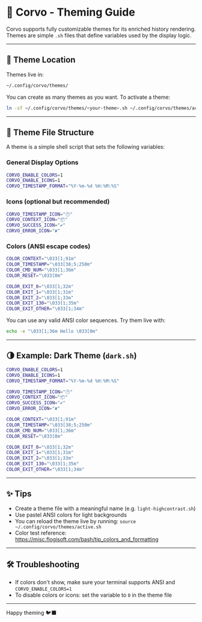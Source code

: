 # 🎨 Corvo - Theming Guide

Corvo supports fully customizable themes for its enriched history rendering. Themes are simple `.sh` files that define variables used by the display logic.

---

## 📁 Theme Location

Themes live in:
```bash
~/.config/corvo/themes/
```

You can create as many themes as you want. To activate a theme:
```bash
ln -sf ~/.config/corvo/themes/<your-theme>.sh ~/.config/corvo/themes/active.sh
```

---

## 🧱 Theme File Structure

A theme is a simple shell script that sets the following variables:

### General Display Options
```sh
CORVO_ENABLE_COLORS=1
CORVO_ENABLE_ICONS=1
CORVO_TIMESTAMP_FORMAT="%Y-%m-%d %H:%M:%S"
```

### Icons (optional but recommended)
```sh
CORVO_TIMESTAMP_ICON="🕒"
CORVO_CONTEXT_ICON="📦"
CORVO_SUCCESS_ICON="✔"
CORVO_ERROR_ICON="✘"
```

### Colors (ANSI escape codes)
```sh
COLOR_CONTEXT="\033[1;91m"
COLOR_TIMESTAMP="\033[38;5;250m"
COLOR_CMD_NUM="\033[1;36m"
COLOR_RESET="\033[0m"

COLOR_EXIT_0="\033[1;32m"
COLOR_EXIT_1="\033[1;31m"
COLOR_EXIT_2="\033[1;33m"
COLOR_EXIT_130="\033[1;35m"
COLOR_EXIT_OTHER="\033[1;34m"
```

You can use any valid ANSI color sequences. Try them live with:
```bash
echo -e "\033[1;36m Hello \033[0m"
```

---

## 🌗 Example: Dark Theme (`dark.sh`)
```sh
CORVO_ENABLE_COLORS=1
CORVO_ENABLE_ICONS=1
CORVO_TIMESTAMP_FORMAT="%Y-%m-%d %H:%M:%S"

CORVO_TIMESTAMP_ICON="🕒"
CORVO_CONTEXT_ICON="📦"
CORVO_SUCCESS_ICON="✔"
CORVO_ERROR_ICON="✘"

COLOR_CONTEXT="\033[1;91m"
COLOR_TIMESTAMP="\033[38;5;250m"
COLOR_CMD_NUM="\033[1;36m"
COLOR_RESET="\033[0m"

COLOR_EXIT_0="\033[1;32m"
COLOR_EXIT_1="\033[1;31m"
COLOR_EXIT_2="\033[1;33m"
COLOR_EXIT_130="\033[1;35m"
COLOR_EXIT_OTHER="\033[1;34m"
```

---

## ✨ Tips
- Create a theme file with a meaningful name (e.g. `light-highcontrast.sh`)
- Use pastel ANSI colors for light backgrounds
- You can reload the theme live by running: `source ~/.config/corvo/themes/active.sh`
- Color test reference: https://misc.flogisoft.com/bash/tip_colors_and_formatting

---

## 🛠 Troubleshooting

- If colors don't show, make sure your terminal supports ANSI and `CORVO_ENABLE_COLORS=1`
- To disable colors or icons: set the variable to `0` in the theme file

---

Happy theming 🐦‍⬛